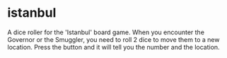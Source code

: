 # istanbul
A dice roller for the 'Istanbul' board game. 
When you encounter the Governor or the Smuggler, you need to roll 2 dice to move them to a new location. Press the button and it will tell you the number and the location. 


